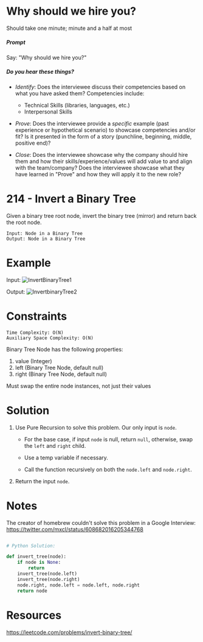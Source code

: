 
# Why should we hire you?

Should take one minute; minute and a half at most

##### Prompt

Say: "Why should we hire you?"

##### Do you hear these things?

- *Identify*: Does the interviewee discuss their competencies based on what you have asked them? Competencies include:
   - Technical Skills (libraries, languages, etc.)
   - Interpersonal Skills  


- *Prove*: Does the interviewee provide a _specific_ example (past experience or hypothetical scenario)  to showcase competencies and/or fit? Is it presented in the form of a story (punchline, beginning, middle, positive end)?


- *Close*: Does the interviewee showcase why the company should hire them and how their skills/experience/values will add value to and align with the team/company? Does the interviewee showcase what they have learned in "Prove" and how they will apply it to the new role?

# 214 - Invert a Binary Tree

Given a binary tree root node, invert the binary tree (mirror) and return back the root node.

```
Input: Node in a Binary Tree
Output: Node in a Binary Tree
```

# Example

Input:
![InvertBinaryTree1](http://res.cloudinary.com/outco-io/image/upload/v1521248026/InvertBinaryTree1.png)


Output:
![InvertbinaryTree2](http://res.cloudinary.com/outco-io/image/upload/v1521248026/InvertBinaryTree2.png)

# Constraints
```
Time Complexity: O(N)
Auxiliary Space Complexity: O(N)
```
Binary Tree Node has the following properties:
1) value (Integer)
2) left (Binary Tree Node, default null)
3) right (Binary Tree Node, default null)

Must swap the entire node instances, not just their values

# Solution

1) Use Pure Recursion to solve this problem. Our only input is `node`.

    * For the base case, if input `node` is null, return `null`, otherwise, swap the `left` and `right` child.

    * Use a temp variable if necessary.

    * Call the function recursively on both the `node.left` and `node.right`.

2) Return the input `node`.


# Notes

The creator of homebrew couldn't solve this problem in a Google Interview:
https://twitter.com/mxcl/status/608682016205344768



```python

# Python Solution:

def invert_tree(node):                                                                            
    if node is None:                                   
        return                                         
    invert_tree(node.left)                             
    invert_tree(node.right)                            
    node.right, node.left = node.left, node.right      
    return node                                        

```
# Resources
https://leetcode.com/problems/invert-binary-tree/
